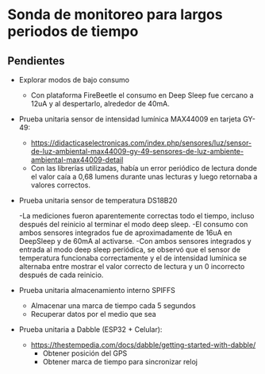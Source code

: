 # Sonda de monitoreo para largos periodos de tiempo

## Pendientes

- Explorar modos de bajo consumo
  - Con plataforma FireBeetle el consumo en Deep Sleep fue cercano a 12uA y al despertarlo, alrededor de 40mA.
- Prueba unitaria sensor de intensidad lumínica MAX44009 en tarjeta GY-49:
  - https://didacticaselectronicas.com/index.php/sensores/luz/sensor-de-luz-ambiental-max44009-gy-49-sensores-de-luz-ambiente-ambiental-max44009-detail
  - Con las librerías utilizadas, había un error periódico de lectura donde el valor caía a 0,68 lumens durante unas lecturas y luego retornaba a valores correctos.
- Prueba unitaria sensor de temperatura DS18B20
  
  -La mediciones fueron aparentemente correctas todo el tiempo, incluso después del reinicio al terminar el modo deep sleep. 
  -El consumo con ambos sensores integrados fue de aproximadamente de 16uA en DeepSleep y de 60mA al activarse.
  -Con ambos sensores integrados y entrada al modo deep sleep periódica, se observó que el sensor de temperatura funcionaba correctamente y el de intensidad lumínica se alternaba entre mostrar el valor correcto de lectura y un 0 incorrecto después de cada reinicio.
- Prueba unitaria almacenamiento interno SPIFFS
  - Almacenar una marca de tiempo cada 5 segundos
  - Recuperar datos por el medio que sea
- Prueba unitaria a Dabble (ESP32 + Celular):
  - https://thestempedia.com/docs/dabble/getting-started-with-dabble/
    - Obtener posición del GPS
    - Obtener marca de tiempo para sincronizar reloj
